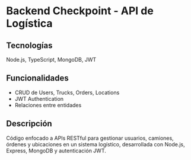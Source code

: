 # Backend Checkpoint - API de Logística

## Tecnologías
Node.js, TypeScript, MongoDB, JWT

## Funcionalidades
- CRUD de Users, Trucks, Orders, Locations
- JWT Authentication
- Relaciones entre entidades

## Descripción
Código enfocado a APIs RESTful para gestionar usuarios, camiones, órdenes y ubicaciones en un sistema logístico, desarrollada con Node.js, Express, MongoDB y autenticación JWT.

